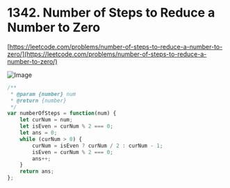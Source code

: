 # 1342. Number of Steps to Reduce a Number to Zero

[https://leetcode.com/problems/number-of-steps-to-reduce-a-number-to-zero/](https://leetcode.com/problems/number-of-steps-to-reduce-a-number-to-zero/)

![Image](https://i.imgur.com/H3hWH5c.png)

```javascript
/**
 * @param {number} num
 * @return {number}
 */
var numberOfSteps = function(num) {
    let curNum = num;
    let isEven = curNum % 2 === 0;
    let ans = 0;
    while (curNum > 0) {
        curNum = isEven ? curNum / 2 : curNum - 1;
        isEven = curNum % 2 === 0;
        ans++;
    }
    return ans;
};
```
